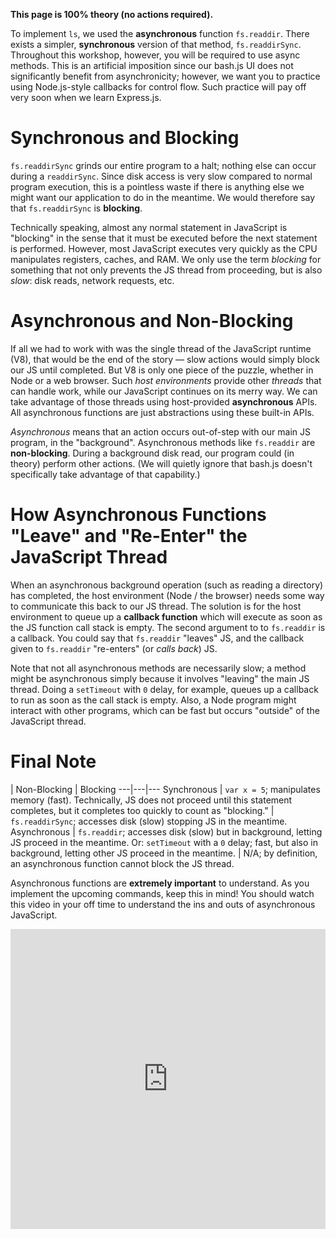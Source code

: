 **This page is 100% theory (no actions required).**

To implement `ls`, we used the **asynchronous** function `fs.readdir`. There exists a simpler, **synchronous** version of that method, `fs.readdirSync`. Throughout this workshop, however, you will be required to use async methods. This is an artificial imposition since our bash.js UI does not significantly benefit from asynchronicity; however, we want you to practice using Node.js-style callbacks for control flow. Such practice will pay off very soon when we learn Express.js.

# Synchronous and Blocking

`fs.readdirSync` grinds our entire program to a halt; nothing else can occur during a `readdirSync`. Since disk access is very slow compared to normal program execution, this is a pointless waste if there is anything else we might want our application to do in the meantime. We would therefore say that `fs.readdirSync` is **blocking**.

Technically speaking, almost any normal statement in JavaScript is "blocking" in the sense that it must be executed before the next statement is performed. However, most JavaScript executes very quickly as the CPU manipulates registers, caches, and RAM. We only use the term *blocking* for something that not only prevents the JS thread from proceeding, but is also *slow*: disk reads, network requests, etc.

# Asynchronous and Non-Blocking

If all we had to work with was the single thread of the JavaScript runtime (V8), that would be the end of the story — slow actions would simply block our JS until completed. But V8 is only one piece of the puzzle, whether in Node or a web browser. Such *host environments* provide other *threads* that can handle work, while our JavaScript continues on its merry way. We can take advantage of those threads using host-provided **asynchronous** APIs. All asynchronous functions are just abstractions using these built-in APIs.

*Asynchronous* means that an action occurs out-of-step with our main JS program, in the "background". Asynchronous methods like `fs.readdir` are **non-blocking**. During a background disk read, our program could (in theory) perform other actions. (We will quietly ignore that bash.js doesn't specifically take advantage of that capability.)

# How Asynchronous Functions "Leave" and "Re-Enter" the JavaScript Thread

When an asynchronous background operation (such as reading a directory) has completed, the host environment (Node / the browser) needs some way to communicate this back to our JS thread. The solution is for the host environment to queue up a **callback function** which will execute as soon as the JS function call stack is empty. The second argument to to `fs.readdir` is a callback. You could say that `fs.readdir` "leaves" JS, and the callback given to `fs.readdir` "re-enters" (or *calls back*) JS.

Note that not all asynchronous methods are necessarily slow; a method might be asynchronous simply because it involves "leaving" the main JS thread. Doing a `setTimeout` with `0` delay, for example, queues up a callback to run as soon as the call stack is empty. Also, a Node program might interact with other programs, which can be fast but occurs "outside" of the JavaScript thread.

# Final Note

 | Non-Blocking | Blocking
---|---|---
Synchronous | `var x = 5`; manipulates memory (fast). Technically, JS does not proceed until this statement completes, but it completes too quickly to count as "blocking." | `fs.readdirSync`; accesses disk (slow) stopping JS in the meantime.
Asynchronous | `fs.readdir`; accesses disk (slow) but in background, letting JS proceed in the meantime. Or: `setTimeout` with a `0` delay; fast, but also in background, letting other JS proceed in the meantime. | N/A; by definition, an asynchronous function cannot block the JS thread.

Asynchronous functions are **extremely important** to understand. As you implement the upcoming commands, keep this in mind! You should watch this video in your off time to understand the ins and outs of asynchronous JavaScript.

<iframe width="100%" height="480px" src="https://www.youtube.com/embed/8aGhZQkoFbQ" frameborder="0" allowfullscreen></iframe>
